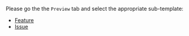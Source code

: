 Please go the the `Preview` tab and select the appropriate sub-template:

* [Feature](?expand=1&template=feature.md)
* [Issue](?expand=1&template=issue.md)
